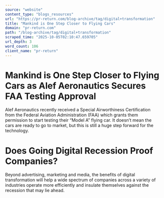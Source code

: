 ```yaml
---
source: "website"
content_type: "blogs_resources"
url: "https://pr-return.com/blog-archive/tag/digital+transformation"
title: "Mankind is One Step Closer to Flying Cars"
domain: "pr-return.com"
path: "/blog-archive/tag/digital+transformation"
scraped_time: "2025-10-05T02:10:47.659705"
url_depth: 3
word_count: 106
client_name: "pr-return"
---
```


# Mankind is One Step Closer to Flying Cars as Alef Aeronautics Secures FAA Testing Approval

Alef Aeronautics recently received a Special Airworthiness Certification from the Federal Aviation Administration (FAA) which grants them permission to start testing their “Model A” flying car. It doesn’t mean the cars are ready to go to market, but this is still a huge step forward for the technology.

# Does Going Digital Recession Proof Companies?

Beyond advertising, marketing and media, the benefits of digital transformation will help a wide spectrum of companies across a variety of industries operate more efficiently and insulate themselves against the recession that may lie ahead.